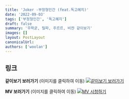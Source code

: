 ```yaml
---
title: 'Joker -부정형인간 (feat.독고혜지)'
date: '2022-09-03'
tags: ['부정형인간', '독고혜지']
draft: false
summary: '우왁굳, 릴파, 주르르, 비챤 같이보기'
images: []
layout: PostLayout
canonicalUrl:
authors: ['woolan']
---
```


## 링크

**같이보기 보러가기** (이미지를 클릭하여 이동)
[![같이보기 보러가기](https://cdn.discordapp.com/attachments/1136601898116464710/1137050327938506852/logo.png)](https://cafe.naver.com/steamindiegame/7486320)

**MV 보러가기** (이미지를 클릭하여 이동)
[![MV 시청하기](https://i.ytimg.com/vi/sp4IlHw_3W4/maxresdefault.jpg)](https://youtu.be/sp4IlHw_3W4)

